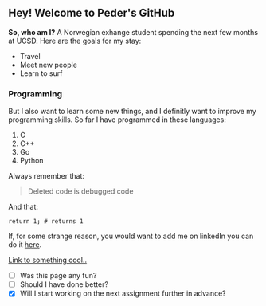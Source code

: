 
## Hey! Welcome to Peder's GitHub

**So, who am I?**
A Norwegian exhange student spending the next few months at UCSD. Here are the goals for my stay: 
* Travel
* Meet new people
* Learn to surf

### Programming

But I also want to learn some new things, and I definitly want to improve my programming skills. So far I have programmed in these languages: 
1. C
2. C++
3. Go
4. Python
 
Always remember that:
>Deleted code is debugged code

And that: 

```
return 1; # returns 1

```

If, for some strange reason, you would want to add me on linkedIn you can do it [here](https://www.linkedin.com/in/pederditlev-simonsen/).

[Link to something cool..](relativ_link.md)

- [ ] Was this page any fun?
- [ ] Should I have done better?
- [x] Will I start working on the next assignment further in advance?